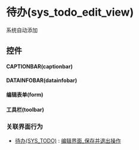 # 待办(sys_todo_edit_view)  <!-- {docsify-ignore-all} -->


系统自动添加



## 控件
#### CAPTIONBAR(captionbar)
#### DATAINFOBAR(datainfobar)
#### 编辑表单(form)
#### 工具栏(toolbar)


### 关联界面行为
  * [待办(SYS_TODO)](module/ebsx/SysTodo) : [编辑界面_保存并退出操作](module/ebsx/SysTodo#界面行为)

<script>
 const { createApp } = Vue
  createApp({
    data() {
      return {

      }
    }
  }).use(ElementPlus).mount('#app')
</script>